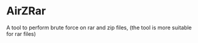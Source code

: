 # AirZRar
A tool to perform brute force on rar and zip files, (the tool is more suitable for rar files)
